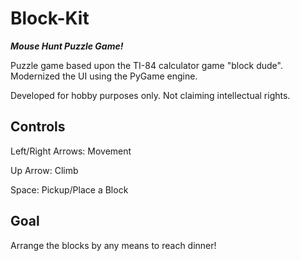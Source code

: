 # Block-Kit
***Mouse Hunt Puzzle Game!***

Puzzle game based upon the TI-84 calculator game "block dude". Modernized the UI using the PyGame engine.

Developed for hobby purposes only. Not claiming intellectual rights. 

## Controls
Left/Right Arrows: Movement

Up Arrow: Climb

Space: Pickup/Place a Block

## Goal
Arrange the blocks by any means to reach dinner! 

